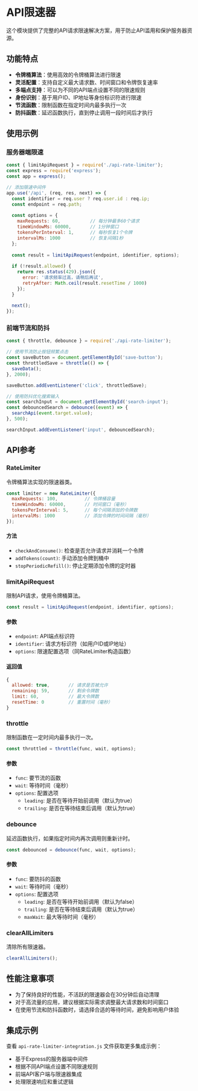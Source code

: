# API限速器

这个模块提供了完整的API请求限速解决方案，用于防止API滥用和保护服务器资源。

## 功能特点

- **令牌桶算法**：使用高效的令牌桶算法进行限速
- **灵活配置**：支持自定义最大请求数、时间窗口和令牌恢复速率
- **多端点支持**：可以为不同的API端点设置不同的限速规则
- **身份识别**：基于用户ID、IP地址等身份标识符进行限速
- **节流函数**：限制函数在指定时间内最多执行一次
- **防抖函数**：延迟函数执行，直到停止调用一段时间后才执行

## 使用示例

### 服务器端限速

```javascript
const { limitApiRequest } = require('./api-rate-limiter');
const express = require('express');
const app = express();

// 添加限速中间件
app.use('/api', (req, res, next) => {
  const identifier = req.user ? req.user.id : req.ip;
  const endpoint = req.path;
  
  const options = {
    maxRequests: 60,           // 每分钟最多60个请求
    timeWindowMs: 60000,       // 1分钟窗口
    tokensPerInterval: 1,      // 每秒恢复1个令牌
    intervalMs: 1000           // 恢复间隔1秒
  };
  
  const result = limitApiRequest(endpoint, identifier, options);
  
  if (!result.allowed) {
    return res.status(429).json({
      error: '请求频率过高，请稍后再试',
      retryAfter: Math.ceil(result.resetTime / 1000)
    });
  }
  
  next();
});
```

### 前端节流和防抖

```javascript
const { throttle, debounce } = require('./api-rate-limiter');

// 使用节流防止按钮频繁点击
const saveButton = document.getElementById('save-button');
const throttledSave = throttle(() => {
  saveData();
}, 2000);

saveButton.addEventListener('click', throttledSave);

// 使用防抖优化搜索输入
const searchInput = document.getElementById('search-input');
const debouncedSearch = debounce((event) => {
  searchApi(event.target.value);
}, 500);

searchInput.addEventListener('input', debouncedSearch);
```

## API参考

### RateLimiter

令牌桶算法实现的限速器类。

```javascript
const limiter = new RateLimiter({
  maxRequests: 100,          // 令牌桶容量
  timeWindowMs: 60000,       // 时间窗口（毫秒）
  tokensPerInterval: 5,      // 每个间隔添加的令牌数
  intervalMs: 1000           // 添加令牌的时间间隔（毫秒）
});
```

#### 方法

- `checkAndConsume()`: 检查是否允许请求并消耗一个令牌
- `addTokens(count)`: 手动添加令牌到桶中
- `stopPeriodicRefill()`: 停止定期添加令牌的定时器

### limitApiRequest

限制API请求，使用令牌桶算法。

```javascript
const result = limitApiRequest(endpoint, identifier, options);
```

#### 参数

- `endpoint`: API端点标识符
- `identifier`: 请求方标识符（如用户ID或IP地址）
- `options`: 限速配置选项（同RateLimiter构造函数）

#### 返回值

```javascript
{
  allowed: true,       // 请求是否被允许
  remaining: 59,       // 剩余令牌数
  limit: 60,           // 最大令牌数
  resetTime: 0         // 重置时间（毫秒）
}
```

### throttle

限制函数在一定时间内最多执行一次。

```javascript
const throttled = throttle(func, wait, options);
```

#### 参数

- `func`: 要节流的函数
- `wait`: 等待时间（毫秒）
- `options`: 配置选项
  - `leading`: 是否在等待开始前调用（默认为true）
  - `trailing`: 是否在等待结束后调用（默认为true）

### debounce

延迟函数执行，如果指定时间内再次调用则重新计时。

```javascript
const debounced = debounce(func, wait, options);
```

#### 参数

- `func`: 要防抖的函数
- `wait`: 等待时间（毫秒）
- `options`: 配置选项
  - `leading`: 是否在等待开始前调用（默认为false）
  - `trailing`: 是否在等待结束后调用（默认为true）
  - `maxWait`: 最大等待时间（毫秒）

### clearAllLimiters

清除所有限速器。

```javascript
clearAllLimiters();
```

## 性能注意事项

- 为了保持良好的性能，不活跃的限速器会在30分钟后自动清理
- 对于高流量的应用，建议根据实际需求调整最大请求数和时间窗口
- 在使用节流和防抖函数时，请选择合适的等待时间，避免影响用户体验

## 集成示例

查看 `api-rate-limiter-integration.js` 文件获取更多集成示例：

- 基于Express的服务器端中间件
- 根据不同API端点设置不同限速规则
- 前端API客户端与限速器集成
- 处理限速响应和重试逻辑 